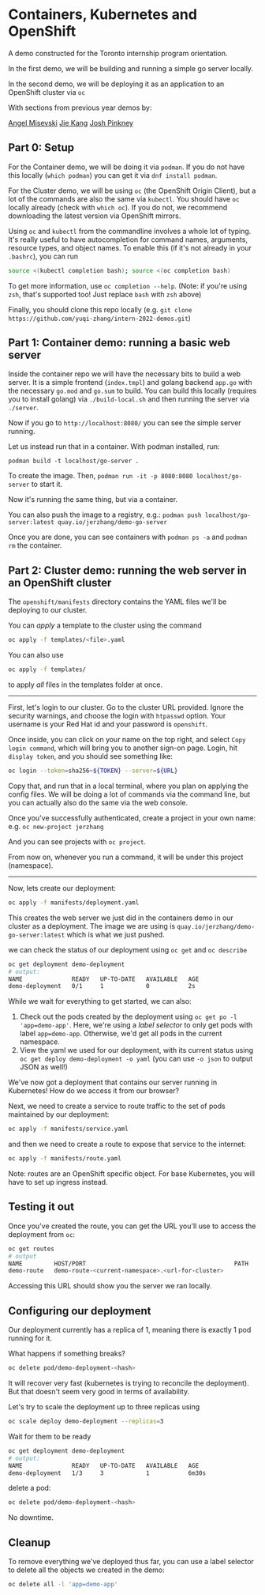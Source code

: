 # Containers, Kubernetes and OpenShift

A demo constructed for the Toronto internship program orientation.

In the first demo, we will be building and running a simple go server locally.

In the second demo, we will be deploying it as an application to an OpenShift cluster via `oc`

With sections from previous year demos by:

[Angel Misevski](https://github.com/amisevsk)
[Jie Kang](https://github.com/jiekang)
[Josh Pinkney](https://github.com/JPinkney)

## Part 0: Setup

For the Container demo, we will be doing it via `podman`. If you do not have this locally (`which podman`) you can get it via `dnf install podman`.

For the Cluster demo, we will be using `oc` (the OpenShift Origin Client), but a lot of the commands are also the same via `kubectl`. You should have `oc` locally already (check with `which oc`). If you do not, we recommend downloading the latest version via OpenShift mirrors.

Using `oc` and `kubectl` from the commandline involves a whole lot of typing. It's really useful to have autocompletion for command names, arguments, resource types, and object names. To enable this (if it's not already in your `.bashrc`), you can run
```bash
source <(kubectl completion bash); source <(oc completion bash)
```
To get more information, use `oc completion --help`. (Note: if you're using `zsh`, that's supported too! Just replace `bash` with `zsh` above)

Finally, you should clone this repo locally (e.g. `git clone https://github.com/yuqi-zhang/intern-2022-demos.git`)

## Part 1: Container demo: running a basic web server

Inside the container repo we will have the necessary bits to build a web server. It is a simple frontend (`index.tmpl`) and golang backend `app.go` with the necessary `go.mod` and `go.sum` to build. You can build this locally (requires you to install golang) via `./build-local.sh` and then running the server via `./server`.

Now if you go to `http://localhost:8080/` you can see the simple server running.

Let us instead run that in a container. With podman installed, run:

`podman build -t localhost/go-server .`

To create the image. Then, `podman run -it -p 8080:8080 localhost/go-server` to start it.

Now it's running the same thing, but via a container.

You can also push the image to a registry, e.g.: `podman push localhost/go-server:latest quay.io/jerzhang/demo-go-server`

Once you are done, you can see containers with `podman ps -a` and `podman rm` the container.

## Part 2: Cluster demo: running the web server in an OpenShift cluster

The `openshift/manifests` directory contains the YAML files we'll be deploying to our cluster. 

You can *apply* a template to the cluster using the command
```bash
oc apply -f templates/<file>.yaml
```
You can also use
```bash
oc apply -f templates/
```
to apply *all* files in the templates folder at once.

____

First, let's login to our cluster. Go to the cluster URL provided. Ignore the security warnings, and choose the login with `htpasswd` option. Your username is your Red Hat id and your password is `openshift`.

Once inside, you can click on your name on the top right, and select `Copy login command`, which will bring you to another sign-on page. Login, hit `display token`, and you should see something like:

```bash
oc login --token=sha256~${TOKEN} --server=${URL}
```

Copy that, and run that in a local terminal, where you plan on applying the config files. We will be doing a lot of commands via the command line, but you can actually also do the same via the web console.

Once you've successfully authenticated, create a project in your own name: e.g. `oc new-project jerzhang`

And you can see projects with `oc project`.

From now on, whenever you run a command, it will be under this project (namespace).
____

Now, lets create our deployment:
```bash
oc apply -f manifests/deployment.yaml
```

This creates the web server we just did in the containers demo in our cluster as a deployment. The image we are using is `quay.io/jerzhang/demo-go-server:latest` which is what we just pushed.

we can check the status of our deployment using `oc get` and `oc describe`
```bash
oc get deployment demo-deployment
# output:
NAME              READY   UP-TO-DATE   AVAILABLE   AGE
demo-deployment   0/1     1            0           2s
```
While we wait for everything to get started, we can also:
1. Check out the pods created by the deployment using `oc get po -l 'app=demo-app'`. Here, we're using a *label selector* to only get pods with label `app=demo-app`. Otherwise, we'd get all pods in the current namespace.
2. View the yaml we used for our deployment, with its current status using `oc get deploy demo-deployment -o yaml` (you can use `-o json` to output JSON as well!)

We've now got a deployment that contains our server running in Kubernetes! How do we access it from our browser?

Next, we need to create a service to route traffic to the set of pods maintained by our deployment:
```bash
oc apply -f manifests/service.yaml
```
and then we need to create a route to expose that service to the internet:
```bash
oc apply -f manifests/route.yaml
```
Note: routes are an OpenShift specific object. For base Kubernetes, you will have to set up ingress instead.

## Testing it out
Once you've created the route, you can get the URL you'll use to access the deployment from `oc`:
```bash
oc get routes
# output
NAME         HOST/PORT                                          PATH   SERVICES       PORT   TERMINATION   WILDCARD
demo-route   demo-route-<current-namespace>.<url-for-cluster>          demo-service   http                 None
```

Accessing this URL should show you the server we ran locally.

## Configuring our deployment

Our deployment currently has a replica of 1, meaning there is exactly 1 pod running for it.

What happens if something breaks?

```bash
oc delete pod/demo-deployment-<hash>
```

It will recover very fast (kubernetes is trying to reconcile the deployment). But that doesn't seem very good in terms of availability.

Let's try to scale the deployment up to three replicas using 
```bash
oc scale deploy demo-deployment --replicas=3
```

Wait for them to be ready
```bash
oc get deployment demo-deployment
# output:
NAME              READY   UP-TO-DATE   AVAILABLE   AGE
demo-deployment   1/3     3            1           6m30s
```

delete a pod:
```bash
oc delete pod/demo-deployment-<hash>
```

No downtime.

## Cleanup
To remove everything we've deployed thus far, you can use a label selector to delete all the objects we created in the demo:
```bash
oc delete all -l 'app=demo-app'
```

